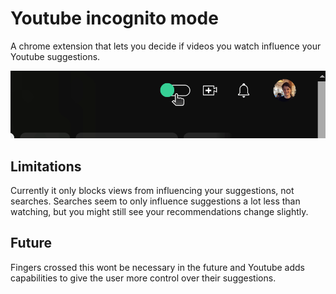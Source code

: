# Youtube incognito mode

A chrome extension that lets you decide if videos you watch influence your Youtube suggestions.

![](./media/demo.gif)

## Limitations

Currently it only blocks views from influencing your suggestions, not searches.
Searches seem to only influence suggestions a lot less than watching, but you might still see your recommendations change slightly.

## Future

Fingers crossed this wont be necessary in the future and Youtube adds capabilities to give the user more control over their suggestions.
